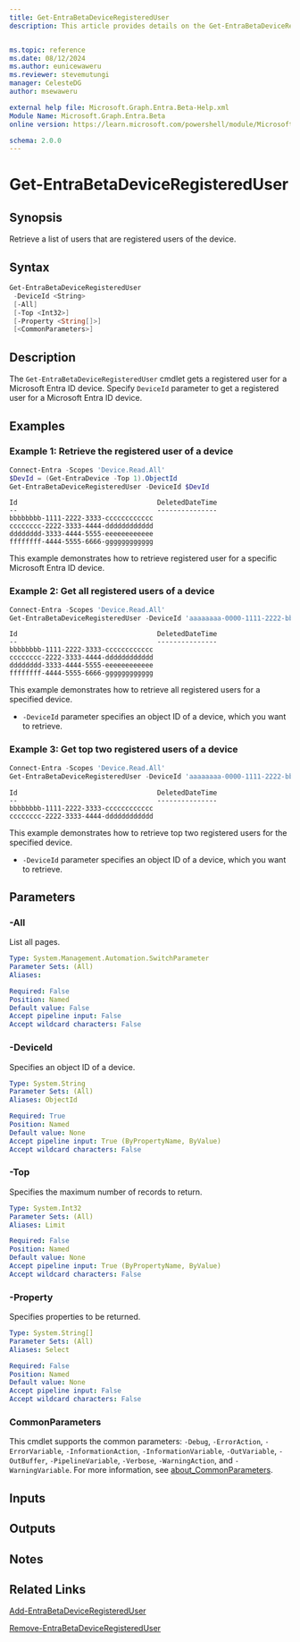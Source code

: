 ```yaml
---
title: Get-EntraBetaDeviceRegisteredUser
description: This article provides details on the Get-EntraBetaDeviceRegisteredUser command.


ms.topic: reference
ms.date: 08/12/2024
ms.author: eunicewaweru
ms.reviewer: stevemutungi
manager: CelesteDG
author: msewaweru

external help file: Microsoft.Graph.Entra.Beta-Help.xml
Module Name: Microsoft.Graph.Entra.Beta
online version: https://learn.microsoft.com/powershell/module/Microsoft.Graph.Entra.Beta/Get-EntraBetaDeviceRegisteredUser

schema: 2.0.0
---
```


# Get-EntraBetaDeviceRegisteredUser

## Synopsis

Retrieve a list of users that are registered users of the device.

## Syntax

```powershell
Get-EntraBetaDeviceRegisteredUser
 -DeviceId <String>
 [-All]
 [-Top <Int32>]
 [-Property <String[]>]
 [<CommonParameters>]
```

## Description

The `Get-EntraBetaDeviceRegisteredUser` cmdlet gets a registered user for a Microsoft Entra ID device. Specify `DeviceId` parameter to get a registered user for a Microsoft Entra ID device.

## Examples

### Example 1: Retrieve the registered user of a device

```powershell
Connect-Entra -Scopes 'Device.Read.All'
$DevId = (Get-EntraDevice -Top 1).ObjectId
Get-EntraBetaDeviceRegisteredUser -DeviceId $DevId
```

```Output
Id                                   DeletedDateTime
--                                   ---------------
bbbbbbbb-1111-2222-3333-cccccccccccc
cccccccc-2222-3333-4444-dddddddddddd
dddddddd-3333-4444-5555-eeeeeeeeeeee
ffffffff-4444-5555-6666-gggggggggggg
```

This example demonstrates how to retrieve registered user for a specific Microsoft Entra ID device.

### Example 2: Get all registered users of a device

```powershell
Connect-Entra -Scopes 'Device.Read.All'
Get-EntraBetaDeviceRegisteredUser -DeviceId 'aaaaaaaa-0000-1111-2222-bbbbbbbbbbbb' -All 
```

```Output
Id                                   DeletedDateTime
--                                   ---------------
bbbbbbbb-1111-2222-3333-cccccccccccc
cccccccc-2222-3333-4444-dddddddddddd
dddddddd-3333-4444-5555-eeeeeeeeeeee
ffffffff-4444-5555-6666-gggggggggggg
```

This example demonstrates how to retrieve all registered users for a specified device.

- `-DeviceId` parameter specifies an object ID of a device, which you want to retrieve.

### Example 3: Get top two registered users of a device

```powershell
Connect-Entra -Scopes 'Device.Read.All'
Get-EntraBetaDeviceRegisteredUser -DeviceId 'aaaaaaaa-0000-1111-2222-bbbbbbbbbbbb' -Top 2
```

```Output
Id                                   DeletedDateTime
--                                   ---------------
bbbbbbbb-1111-2222-3333-cccccccccccc
cccccccc-2222-3333-4444-dddddddddddd
```

This example demonstrates how to retrieve top two registered users for the specified device.

- `-DeviceId` parameter specifies an object ID of a device, which you want to retrieve.

## Parameters

### -All

List all pages.

```yaml
Type: System.Management.Automation.SwitchParameter
Parameter Sets: (All)
Aliases:

Required: False
Position: Named
Default value: False
Accept pipeline input: False
Accept wildcard characters: False
```

### -DeviceId

Specifies an object ID of a device.

```yaml
Type: System.String
Parameter Sets: (All)
Aliases: ObjectId

Required: True
Position: Named
Default value: None
Accept pipeline input: True (ByPropertyName, ByValue)
Accept wildcard characters: False
```

### -Top

Specifies the maximum number of records to return.

```yaml
Type: System.Int32 
Parameter Sets: (All)
Aliases: Limit

Required: False
Position: Named
Default value: None
Accept pipeline input: True (ByPropertyName, ByValue)
Accept wildcard characters: False
```

### -Property

Specifies properties to be returned.

```yaml
Type: System.String[]
Parameter Sets: (All)
Aliases: Select

Required: False
Position: Named
Default value: None
Accept pipeline input: False
Accept wildcard characters: False
```

### CommonParameters

This cmdlet supports the common parameters: `-Debug`, `-ErrorAction`, `-ErrorVariable`, `-InformationAction`, `-InformationVariable`, `-OutVariable`, `-OutBuffer`, `-PipelineVariable`, `-Verbose`, `-WarningAction`, and `-WarningVariable`. For more information, see [about_CommonParameters](https://go.microsoft.com/fwlink/?LinkID=113216).

## Inputs

## Outputs

## Notes

## Related Links

[Add-EntraBetaDeviceRegisteredUser](Add-EntraBetaDeviceRegisteredUser.md)

[Remove-EntraBetaDeviceRegisteredUser](Remove-EntraBetaDeviceRegisteredUser.md)
